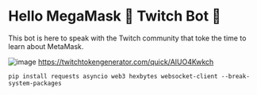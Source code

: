 # Hello MegaMask 🦊 Twitch Bot 🤖

This bot is here to speak with the Twitch community that toke the time to learn about MetaMask.

![image](https://github.com/user-attachments/assets/a916b05c-eb89-4c97-8643-8a7e5ac92bd2)
https://twitchtokengenerator.com/quick/AIUO4Kwkch


`pip install requests asyncio web3 hexbytes websocket-client --break-system-packages`
